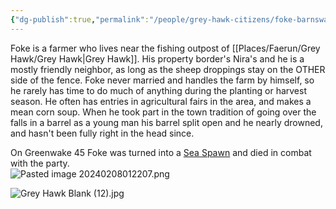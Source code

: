 ```yaml
---
{"dg-publish":true,"permalink":"/people/grey-hawk-citizens/foke-barnswaggle/","tags":["Character","Faerun","GreyHawk","Dead"]}
---
```


Foke is a farmer who lives near the fishing outpost of [[Places/Faerun/Grey Hawk/Grey Hawk\|Grey Hawk]]. His property border's Nira's and he is a mostly friendly neighbor, as long as the sheep droppings stay on the OTHER side of the fence. Foke never married and handles the farm by himself, so he rarely has time to do much of anything during the planting or harvest season. He often has entries in agricultural fairs in the area, and makes a mean corn soup. When he took part in the town tradition of going over the falls in a barrel as a young man his barrel split open and he nearly drowned, and hasn't been fully right in the head since.

On Greenwake 45 Foke was turned into a [Sea Spawn](https://dr-eigenvalue.github.io/bestiary/creature/sea-spawn) and died in combat with the party.  
![Pasted image 20240208012207.png](/img/user/Z_Attachments/Pasted%20image%2020240208012207.png)

![Grey Hawk Blank (12).jpg](/img/user/Z_Attachments/Grey%20Hawk%20Blank%20(12).jpg)